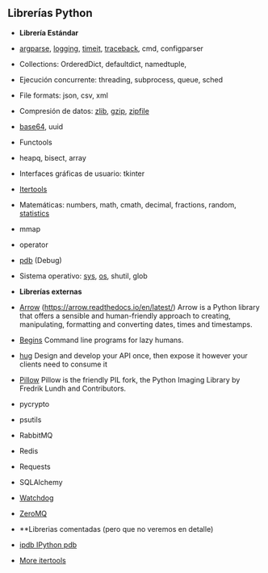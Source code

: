 ## Librerías Python

- **Librería Estándar**

 - [argparse](argparse.ipynb), [logging](logging.ipynb), [timeit](timeit.ipynb),
   [traceback](traceback.ipynb), cmd, configparser
 - Collections: OrderedDict, defaultdict, namedtuple,
 - Ejecución concurrente: threading, subprocess, queue, sched
 - File formats: json, csv, xml
 - Compresión de datos: [zlib](zlib.ipynb), [gzip](gzip.ipynb), [zipfile](zipfile.ipynb)
 - [base64](base64.md), uuid
 - Functools
 - heapq, bisect, array
 - Interfaces gráficas de usuario: tkinter
 - [Itertools](itertools.ipynb)
 - Matemáticas: numbers, math, cmath, decimal, fractions, random, [statistics](statistics.ipynb)
 - mmap
 - operator
 - [pdb](pdb.ipynb) (Debug)
 - Sistema operativo: [sys](sys.ipynb), [os](os.ipynb), shutil, glob

- **Librerías externas**

 - [Arrow](./arrow/arrow.ipynb) (https://arrow.readthedocs.io/en/latest/) Arrow is a Python library that
   offers a sensible and human-friendly approach to creating, manipulating,
   formatting and converting dates, times and timestamps.

 - [Begins](ihttps://begins.readthedocs.io/en/latest/) Command line programs for lazy humans.

 - [hug](https://www.hug.rest/) Design and develop your API once, then expose it however your clients need to consume it
 
 - [Pillow](https://pillow.readthedocs.io/en/stable/) Pillow is the friendly PIL fork, the Python Imaging Library by Fredrik Lundh and Contributors.
 
 - pycrypto
 - psutils
 - RabbitMQ
 - Redis
 - Requests
 - SQLAlchemy
 - [Watchdog](https://pythonhosted.org/watchdog/)
 - [ZeroMQ](https://zeromq.org/)

- **Librerias comentadas (pero que no veremos en detalle)

 - [ipdb IPython pdb](https://pypi.org/project/ipdb/)
 - [More itertools](https://pypi.org/project/more-itertools/)
